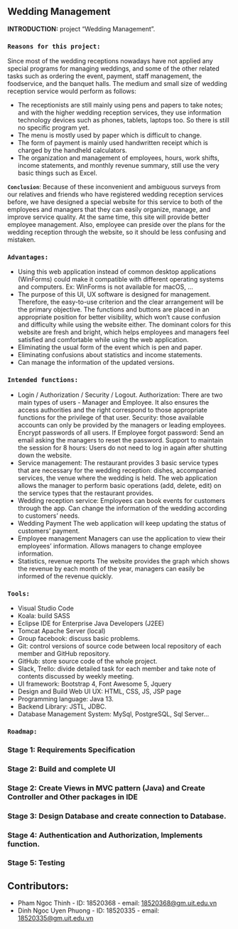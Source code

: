 ## Wedding Management
**INTRODUCTION:**  project “Wedding Management”.<br>
### `Reasons for this project:`
Since most of the wedding receptions nowadays have not applied any special programs for managing weddings, and some of the other related tasks such as ordering the event,  payment, staff management, the foodservice, and the banquet halls. The medium and small size of wedding reception service would perform as follows:
* The receptionists are still mainly using pens and papers to take notes; and with the higher wedding reception services, they use information technology devices such as phones, tablets, laptops too. So there is still no specific program yet.
* The menu is mostly used by paper which is difficult to change. 
* The form of payment is mainly used handwritten receipt which is charged by the handheld calculators. 
 * The organization and management of employees, hours, work shifts, income statements, and monthly revenue summary, still use the very basic things such as Excel. <br>

**`Conclusion`**: Because of these inconvenient and ambiguous surveys from our relatives and friends who have registered wedding reception services before, we have designed a special website for this service to both of the employees and managers that they can easily organize, manage, and improve service quality. At the same time, this site will provide better employee management. Also, employee can preside over the plans for the wedding reception through the website, so it should be less confusing and mistaken.

### `Advantages:`
* Using this web application instead of common desktop applications (WinForms) could make it compatible with different operating systems and computers. Ex: WinForms is not available for macOS, …
* The purpose of this UI, UX software is designed for management. Therefore, the easy-to-use criterion and the clear arrangement will be the primary objective. The functions and buttons are placed in an appropriate position for better visibility, which won’t cause confusion and difficulty while using the website either. The dominant colors for this website are fresh and bright, which helps employees and managers feel satisfied and comfortable while using the web application.
* Eliminating the usual form of the event which is pen and paper.
* Eliminating confusions about statistics and income statements.
* Can manage the information of the updated versions.

### `Intended functions:`
* Login / Authorization / Security / Logout.
 Authorization: There are two main types of users - Manager and Employee. It also ensures the access authorities and the right correspond to those appropriate functions for the privilege of that user. 
 Security: those available accounts can only be provided by the managers or leading employees. Encrypt passwords of all users.
     If Employee forgot password: Send an email asking the managers to reset the password.
   Support to maintain the session for 8 hours: Users do not need to log in again after shutting down the website.
* Service management:
 The restaurant provides 3 basic service types that are necessary for the wedding reception: dishes, accompanied services, the venue where the wedding is held.
The web application allows the manager to perform basic operations (add, delete, edit) on the service types that the restaurant provides.
 * Wedding reception service:
Employees can book events for customers through the app.
Can change the information of the wedding according to customers’ needs. 
* Wedding Payment
  The web application will keep updating the status of customers’ payment. 
* Employee management
       Managers can use the application to view their employees’ information.
       Allows managers to change employee information.
* Statistics, revenue reports
The website provides the graph which shows the revenue by each month of the year, managers can easily be informed of the revenue quickly.




 ### `Tools:`
   * Visual Studio Code 
   * Koala: build SASS
   * Eclipse IDE for Enterprise Java Developers (J2EE)
   * Tomcat Apache Server (local)
   * Group facebook: discuss basic problems.
   * Git: control versions of source code between local repository of each member and GitHub repository.
   * GitHub: store source code of the whole project.
   * Slack, Trello: divide detailed task for each member and take note of contents discussed by weekly meeting.
   * UI framework: Bootstrap 4, Font Awesome 5, Jquery
   * Design and Build Web UI UX: HTML, CSS, JS, JSP page
   * Programming language: Java 13.
   * Backend Library: JSTL, JDBC.
   * Database Management System: MySql, PostgreSQL, Sql Server...
   
 ### `Roadmap:`
  ### Stage 1: Requirements Specification 
  ### Stage 2: Build and complete UI
  ### Stage 2: Create Views in MVC pattern (Java) and Create Controller and Other packages in IDE
  ### Stage 3: Design Database and create connection to Database.
  ### Stage 4: Authentication and Authorization, Implements function.
  ### Stage 5: Testing
  ## Contributors:
   * Pham Ngoc Thinh - ID: 18520368 - email: 18520368@gm.uit.edu.vn
   * Dinh Ngoc Uyen Phuong - ID: 18520335 - email: 18520335@gm.uit.edu.vn
